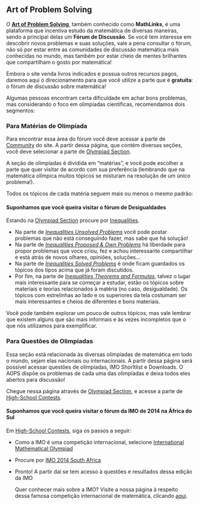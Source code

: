 
## Art of Problem Solving

O **[Art of Problem Solving](http://www.artofproblemsolving.com)**, também conhecido como **MathLinks**, é uma plataforma que incentiva estudo da matemática de diversas maneiras, sendo a principal delas um **Fórum de Discussão**. Se você tem interesse em descobrir novos problemas e suas soluções, vale a pena consultar o fórum, não só por estar entre as comunidades de discussão matemática mais conhecidas no mundo, mas também por estar cheio de mentes brilhantes que compartilham o gosto por matemática!

Embora o site venda livros indicados e possua outros recursos pagos, daremos aqui o direcionamento para que você utilize a parte que é **gratuita**: o fórum de discussão sobre matemática!

Algumas pessoas encontram certa dificuldade em achar bons problemas, mas considerando o foco em olimpíadas científicas, recomendamos dois segmentos:

### Para Matérias de Olimpíada

Para encontrar essa área do fórum você deve acessar a parte de [Community](http://www.artofproblemsolving.com/Forum/index.php) do site. A partir dessa página, que contém diversas seções, você deve selecionar a parte de [Olympiad Section](http://www.artofproblemsolving.com/Forum/viewforum.php?f=217).

A seção de olimpíadas é dividida em “matérias”, e você pode escolher a parte que quer visitar de acordo com sua preferência (lembrando que na matemática olímpica muitos tópicos se misturam na resolução de um único problema!). 

Todos os tópicos de cada matéria seguem mais ou menos o mesmo padrão:

#### **Suponhamos que você queira visitar o fórum de Desigualdades**

Estando na [Olympiad Section](http://www.artofproblemsolving.com/Forum/viewforum.php?f=217) procure por [Inequalities](http://www.artofproblemsolving.com/Forum/viewforum.php?f=32).

- Na parte de [*Inequalities Unsolved Problems*](http://www.artofproblemsolving.com/Forum/viewforum.php?f=51) você pode postar problemas que não está conseguindo fazer, mas sabe que há solução!
- Na parte de [*Inequalities Proposed & Own Problems*](http://www.artofproblemsolving.com/Forum/viewforum.php?f=52) há liberdade para propor problemas que voce criou, fez e achou interessante compartilhar e está atrás de novos olhares, opiniões, soluções…
- Na parte de [*Inequalities Solved Problems*](http://www.artofproblemsolving.com/Forum/viewforum.php?f=54) é onde ficam guardados os tópicos dos tipos acima que já foram discutidos.
- Por fim, na parte de [*Inequalities Theorems and Formulas*](http://www.artofproblemsolving.com/Forum/viewforum.php?f=55), talvez o lugar mais interessante para se começar a estudar, estão os tópicos sobre materiais e teorias relacionados à matéria (no caso, desigualdade). Os tópicos com estrelinhas ao lado e os superiores da tela costumam ser mais interessantes e cheios de diferentes e bons materiais.


Você pode também explorar um pouco de outros tópicos, mas vale lembrar que existem alguns que são mais informais e às vezes incompletos que o que nós utilizamos para exemplificar.

### Para Questões de Olimpíadas

Essa seção está relacionada às diversas olimpíadas de matemática em todo o mundo, sejam elas nacionais ou internacionais. A partir dessa página será possível acessar questões de olimpíadas, IMO Shorltlist e Downloads. O AOPS dispõe os problemas de cada uma das olimpíadas e deixa todos eles abertos para discussão!

Chegue nessa página através de [Olympiad Section](http://www.artofproblemsolving.com/Forum/viewforum.php?f=217), e acesse a parte de [High-School Contests](http://www.artofproblemsolving.com/Forum/viewforum.php?f=245).

#### **Suponhamos que você queira visitar o fórum da IMO de 2014 na África do Sul**

Em [High-School Contests](http://www.artofproblemsolving.com/Forum/viewforum.php?f=245), siga os passos a seguir:

- Como a IMO é uma competição internacional, selecione [International Mathematical Olympiad](http://www.artofproblemsolving.com/Forum/viewforum.php?f=87)
- Procure por [IMO 2014 South Africa](http://www.artofproblemsolving.com/Forum/viewforum.php?f=1097)
- Pronto! A partir daí se tem acesso à questões e resultados dessa edição da IMO


  Quer conhecer mais sobre a IMO? Visite a nossa página à respeito dessa famosa competição internacional de matemática, clicando [aqui](http://www.qilabs.org/guias/olimpiadas-matematica/acervo/imo).
